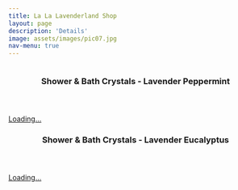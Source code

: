 ```yaml
---
title: La La Lavenderland Shop
layout: page
description: 'Details'
image: assets/images/pic07.jpg
nav-menu: true
---
```



<div id="main">


<section id="two" class="spotlights">
	<section>
		<a href="generic.html" class="image">
			<img src="assets/images/pic08.jpg" alt="" data-position="center center" />
		</a>
		<div class="content">
				<header class="major">
					<h3>Shower & Bath Crystals - Lavender Peppermint</h3>
				</header>
				    <script src="https://gumroad.com/js/gumroad-embed.js"></script>
                    <div class="gumroad-product-embed" data-gumroad-product-id="tEdGu"><a href="https://gumroad.com/l/tEdGu">Loading...</a></div>
		</div>
	</section>


<section>
		<a href="generic.html" class="image">
			<img src="assets/images/pic08.jpg" alt="" data-position="center center" />
		</a>
		<div class="content">
				<header class="major">
					<h3>Shower & Bath Crystals - Lavender Eucalyptus</h3>
				</header>
				    <script src="https://gumroad.com/js/gumroad-embed.js"></script>
                    <div class="gumroad-product-embed" data-gumroad-product-id="tEdGu"><a href="https://gumroad.com/l/tEdGu">Loading...</a></div>
		</div>
</section>


</div>